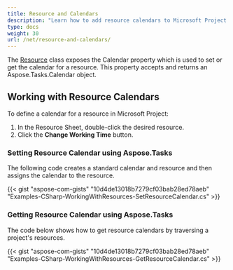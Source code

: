 ```yaml
---
title: Resource and Calendars
description: "Learn how to add resource calendars to Microsoft Project (MPP/XML) project files using Aspose.Tasks for .NET."
type: docs
weight: 30
url: /net/resource-and-calendars/
---
```


The [Resource](https://reference.aspose.com/tasks/net/aspose.tasks/resource) class exposes the Calendar property which is used to set or get the calendar for a resource. This property accepts and returns an Aspose.Tasks.Calendar object.

## **Working with Resource Calendars**
To define a calendar for a resource in Microsoft Project:

1. In the Resource Sheet, double-click the desired resource.
2. Click the **Change Working Time** button.

### **Setting Resource Calendar using Aspose.Tasks**
The following code creates a standard calendar and resource and then assigns the calendar to the resource.

{{< gist "aspose-com-gists" "10d4de13018b7279cf03bab28ed78aeb" "Examples-CSharp-WorkingWithResources-SetResourceCalendar.cs" >}}

### **Getting Resource Calendar using Aspose.Tasks**
The code below shows how to get resource calendars by traversing a project's resources.

{{< gist "aspose-com-gists" "10d4de13018b7279cf03bab28ed78aeb" "Examples-CSharp-WorkingWithResources-GetResourceCalendar.cs" >}}
